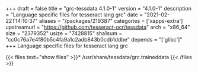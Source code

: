 +++
draft = false
title = "grc-tessdata 4.1.0-1"
version = "4.1.0-1"
description = "Language specific files for tesseract lang grc"
date = "2021-02-22T14:10:37"
aliases = "/packages/219387"
categories = ['xapps-extra']
upstreamurl = "https://github.com/tesseract-ocr/tessdata"
arch = "x86_64"
size = "2379352"
usize = "7428815"
sha1sum = "cc0c76a7e4f80b5c4fa9a1c2adb843b0cdb1ddbe"
depends = "['glibc']"
+++
Language specific files for tesseract lang grc

{{< files text="show files" >}}* /usr/share/tessdata/grc.traineddata
{{< /files >}}